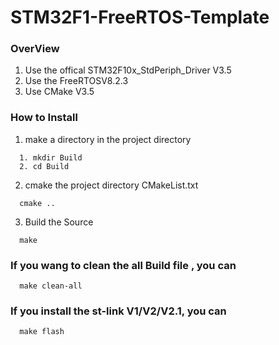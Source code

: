 # STM32F1-FreeRTOS-Template

### OverView
1. Use the offical STM32F10x_StdPeriph_Driver V3.5
2. Use the FreeRTOSV8.2.3
3. Use CMake V3.5

### How to Install
1. make a directory in the project directory
```
  1. mkdir Build
  2. cd Build
```
2. cmake the project directory CMakeList.txt
```
  cmake ..
```
3. Build the Source
```
  make
```

### If you wang to clean the all Build file , you can
```
  make clean-all
```

### If you install the st-link V1/V2/V2.1, you can
```
  make flash
```
